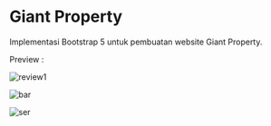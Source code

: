 
# Giant Property

Implementasi Bootstrap 5 untuk pembuatan website Giant Property.

Preview :

![review1](https://github.com/giant-paw/PDW7_20220140105/assets/107108170/d24ed9e3-0f70-493a-9d69-180f400619b5)


![bar](https://github.com/giant-paw/PDW7_20220140105/assets/107108170/d2385277-402a-454a-9248-00cc1f33663b)

![ser](https://github.com/giant-paw/PDW7_20220140105/assets/107108170/188dd2e8-12a0-439a-94a2-ad3ca483b673)
